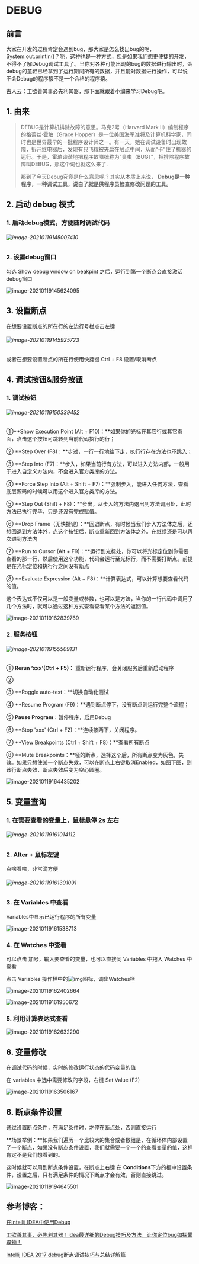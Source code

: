 # DEBUG

## 前言

大家在开发的过程肯定会遇到bug，那大家是怎么找出bug的呢，System.out.println()？呃，这种也是一种方式，但是如果我们想更便捷的开发，不得不了解Debug调试工具了。当你对各种可能出现的bug的数据进行输出时，会debug的童鞋已经拿到了运行期间所有的数据，并且能对数据进行操作，可以说不会Debug的程序猿不是一个合格的程序猿。

古人云：工欲善其事必先利其器，那下面就跟着小编来学习Debug吧。

## 1. 由来

> DEBUG是计算机排除故障的意思。马克2号（Harvard Mark II）编制程序的格蕾丝·霍珀（Grace Hopper）是一位美国海军准将及计算机科学家，同时也是世界最早的一批程序设计师之一。有一天，她在调试设备时出现故障，拆开继电器后，发现有只飞蛾被夹扁在触点中间，从而“卡”住了机器的运行。于是，霍珀诙谐地把程序故障统称为“臭虫（BUG）”，把排除程序故障叫DEBUG，那这个词也就这么来了.
>
> 那到了今天Debug究竟是什么意思呢？其实从本质上来说， **Debug是一种程序，一种调试工具，说白了就是供程序员检查修改问题的工具。**

## 2. 启动 debug 模式

### 1. 启动debug模式，方便随时调试代码

###### ![image-20210119145007410](https://gitee.com/jiao_qianjin/zhishiku/raw/master/img/20210119145009.png)

### 2. 设置debug窗口

勾选 Show debug wndow on beakpint 之后，运行到第一个断点会直接激活debug窗口

![image-20210119145624095](https://gitee.com/jiao_qianjin/zhishiku/raw/master/img/20210119145624.png)

## 3. 设置断点

在想要设置断点的所在行的左边行号栏点击左键

###### ![image-20210119145925723](https://gitee.com/jiao_qianjin/zhishiku/raw/master/img/20210119145925.png)

或者在想要设置断点的所在行使用快捷键 Ctrl + F8 设置/取消断点

## 4. 调试按钮&服务按钮

### 1. 调试按钮

###### ![image-20210119150339452](https://gitee.com/jiao_qianjin/zhishiku/raw/master/img/20210119150339.png)

①**Show Execution Point (Alt + F10)：**如果你的光标在其它行或其它页面，点击这个按钮可跳转到当前代码执行的行；

② **Step Over (F8)：**步过，一行一行地往下走，执行行存在方法也不跳入；

③  **Step Into (F7)：**步入，如果当前行有方法，可以进入方法内部，一般用于进入自定义方法内，不会进入官方类库的方法。

④ **Force Step Into (Alt + Shift + F7)：**强制步入，能进入任何方法，查看底层源码的时候可以用这个进入官方类库的方法。

⑤ **Step Out (Shift + F8)：**步出，从步入的方法内退出到方法调用处，此时方法已执行完毕，只是还没有完成赋值。

⑥ **Drop Frame（无快捷键）：**回退断点，有时候当我们步入方法体之后，还想回退到方法体外，点这个按钮后，断点重新回到方法体之外。在继续还是可以再次进到方法内

⑦ **Run to Cursor (Alt + F9)：**运行到光标处，你可以将光标定位到你需要查看的那一行，然后使用这个功能，代码会运行至光标行，而不需要打断点。前提是在光标定位和执行行之间没有断点

⑧ **Evaluate Expression (Alt + F8)：**计算表达式，可以计算想要查看代码的值。

 这个表达式不仅可以是一般变量或参数，也可以是方法，当你的一行代码中调用了几个方法时，就可以通过这种方式查看查看某个方法的返回值。

![image-20210119162839769](https://gitee.com/jiao_qianjin/zhishiku/raw/master/img/20210119162839.png) 

### 2. 服务按钮

###### ![image-20210119155509131](https://gitee.com/jiao_qianjin/zhishiku/raw/master/img/20210119155509.png)

① **Rerun ‘xxx’(Ctrl + F5)：** 重新运行程序，会关闭服务后重新启动程序

②

③ **Roggle auto-test：**切换自动化测试

④ **Resume Program (F9)：**遇到断点停下，没有断点则运行完整个流程；

⑤ **Pause Program**：暂停程序，启用Debug

⑥ **Stop 'xxx' (Ctrl + F2)：**连续按两下，关闭程序。

⑦ **View Breakpoints (Ctrl + Shift + F8)：**查看所有断点

⑧ **Mute Breakpoints：**哑的断点，选择这个后，所有断点变为灰色，失效。如果只想使某一个断点失效，可以在断点上右键取消Enabled，如图下图，则该行断点失效，断点失效后变为空心圆圈。

![image-20210119164435202](https://gitee.com/jiao_qianjin/zhishiku/raw/master/img/20210119164435.png) 

## 5. 变量查询

### 1. 在需要查看的变量上，鼠标悬停 2s 左右

###### ![image-20210119161014112](https://gitee.com/jiao_qianjin/zhishiku/raw/master/img/20210119161014.png)

### 2. Alter + 鼠标左键

点啥看啥，非常滴方便

###### ![image-20210119161301091](https://gitee.com/jiao_qianjin/zhishiku/raw/master/img/20210119161301.png)

### 3. 在 Variables 中查看

Variables中显示已运行程序的所有变量

![image-20210119161538713](https://gitee.com/jiao_qianjin/zhishiku/raw/master/img/20210119161538.png) 

### 4. 在 Watches 中查看

可以点击 加号，输入要查看的变量，也可以直接同 Variables 中拖入 Watches 中查看

点击 Variables 操作栏中的![img](https://gitee.com/jiao_qianjin/zhishiku/raw/master/img/20210119162231.png)图标，调出Watches栏

![image-20210119162402664](https://gitee.com/jiao_qianjin/zhishiku/raw/master/img/20210119162402.png) 

![image-20210119161950672](https://gitee.com/jiao_qianjin/zhishiku/raw/master/img/20210119161950.png) 

### 5. 利用计算表达式查看

![image-20210119162632290](https://gitee.com/jiao_qianjin/zhishiku/raw/master/img/20210119162632.png) 

## 6. 变量修改

在调试代码的时候，实时的修改运行状态的代码变量的值

在 variables 中选中需要修改的字段，右键 Set Value (F2)

![image-20210119163506167](https://gitee.com/jiao_qianjin/zhishiku/raw/master/img/20210119163506.png) 

## 6. 断点条件设置

通过设置断点条件，在满足条件时，才停在断点处，否则直接运行

**场景举例：**如果我们遍历一个比较大的集合或者数组是，在循环体内部设置了一个断点，如果没有断点条件设置，我们就需要一个一个的查看变量的值，这样肯定不是我们想看到的。

这时候就可以用到断点条件设置，在断点上右键 在 **Conditions**下方的框中设置条件，设置之后，只有满足条件的情况下断点才会有效，否则直接跳过。

![image-20210119194645501](https://gitee.com/jiao_qianjin/zhishiku/raw/master/img/20210119194645.png) 



## 参考博客：

[在Intellij IDEA中使用Debug](https://blog.csdn.net/weixin_30784501/article/details/97872101?utm_medium=distribute.pc_relevant.none-task-blog-BlogCommendFromBaidu-1.control&depth_1-utm_source=distribute.pc_relevant.none-task-blog-BlogCommendFromBaidu-1.control)

[工欲善其事，必先利其器！idea最详细的Debug技巧及方法，让你定位bug如探囊取物！](https://blog.csdn.net/qq_42121836/article/details/112307283)

[Intellij IDEA 2017 debug断点调试技巧与总结详解篇](https://blog.csdn.net/qq_27093465/article/details/64124330)

